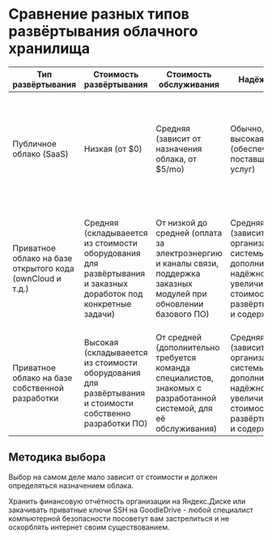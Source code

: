 # Сравнение разных типов развёртывания облачного хранилища

|Тип развёртывания|Стоимость развёртывания|Стоимость обслуживания|Надёжность|Безопасность использования|
|--- |--- |--- |--- |--- |
|Публичное облако (SaaS)|Низкая (от $0)|Средняя (зависит от назначения облака, от $5/mo)|Обычно, высокая (обеспечивается поставщиком услуг)|Низкая (абсолютно невозможно контролировать доступ к информации изнутри системы; сама система так же не поддаётся аудиту)|
|Приватное облако на базе открытого кода (ownCloud и т.д.)|Средняя (складываеется из стоимости оборудования для развёртывания и заказных доработок под конкретные задачи)|От низкой до средней (оплата за электроэнергию и каналы связи, поддержка заказных модулей при обновлении базового ПО)|Средняя (зависит от организации системы, дополнительная надёжность увеличивает стоимость развёртывания и содержания)|Средняя (информация внутри системы находится под вашим контролем; есть возможность аудита самой системы, но это влечёт дополнительные расходы)|
|Приватное облако на базе собственной разработки|Высокая (складываеется из стоимости оборудования для развёртывания и стоимости собственно разработки ПО)|От средней (дополнительно требуется команда специалистов, знакомых с разработанной системой, для её обслуживания)|Средняя (зависит от организации системы, дополнительная надёжность увеличивает стоимость развёртывания и содержания)|Выше средней (информация внутри системы находится под вашим контролем; сама система прошла аудит на стадии разработки)|

## Методика выбора

Выбор на самом деле мало зависит от стоимости и должен определяться назначением облака.

Хранить финансовую отчётность организации на Яндекс.Диске или закачивать приватные ключи SSH на GoodleDrive - любой специалист
компьютерной безопасности посоветут вам застрелиться и не оскорблять интернет своим существованием.
